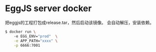 # EggJS server docker
把eggjs的工程打包成release.tar，然后启动该镜像。
会自动解压，安装依赖。
``` bash
$ docker run \ 
    -e EGG_ENV="prod"  \
    -e APP_PATH="xxxx" \
    -p 6666:7001
```